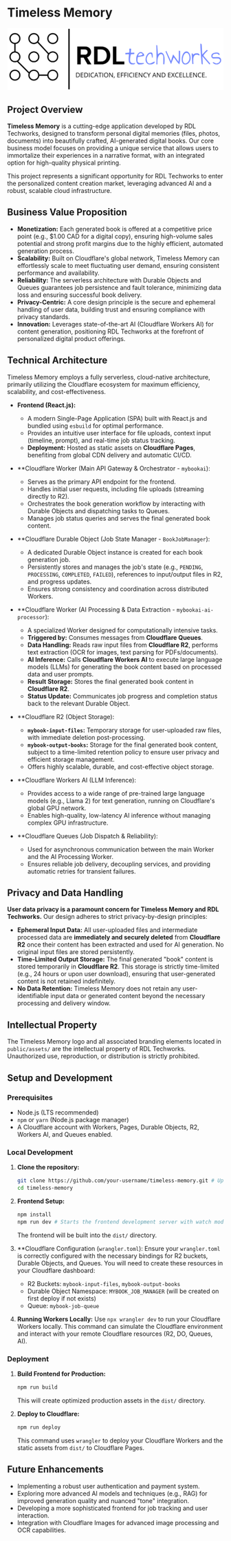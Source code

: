 # Timeless Memory

![Timeless Memory Logo](public/assets/timeless_memory_logo.png)

## Project Overview

**Timeless Memory** is a cutting-edge application developed by RDL Techworks, designed to transform personal digital memories (files, photos, documents) into beautifully crafted, AI-generated digital books. Our core business model focuses on providing a unique service that allows users to immortalize their experiences in a narrative format, with an integrated option for high-quality physical printing.

This project represents a significant opportunity for RDL Techworks to enter the personalized content creation market, leveraging advanced AI and a robust, scalable cloud infrastructure.

## Business Value Proposition

*   **Monetization:** Each generated book is offered at a competitive price point (e.g., $1.00 CAD for a digital copy), ensuring high-volume sales potential and strong profit margins due to the highly efficient, automated generation process.
*   **Scalability:** Built on Cloudflare's global network, Timeless Memory can effortlessly scale to meet fluctuating user demand, ensuring consistent performance and availability.
*   **Reliability:** The serverless architecture with Durable Objects and Queues guarantees job persistence and fault tolerance, minimizing data loss and ensuring successful book delivery.
*   **Privacy-Centric:** A core design principle is the secure and ephemeral handling of user data, building trust and ensuring compliance with privacy standards.
*   **Innovation:** Leverages state-of-the-art AI (Cloudflare Workers AI) for content generation, positioning RDL Techworks at the forefront of personalized digital product offerings.

## Technical Architecture

Timeless Memory employs a fully serverless, cloud-native architecture, primarily utilizing the Cloudflare ecosystem for maximum efficiency, scalability, and cost-effectiveness.

*   **Frontend (React.js):**
    *   A modern Single-Page Application (SPA) built with React.js and bundled using `esbuild` for optimal performance.
    *   Provides an intuitive user interface for file uploads, context input (timeline, prompt), and real-time job status tracking.
    *   **Deployment:** Hosted as static assets on **Cloudflare Pages**, benefiting from global CDN delivery and automatic CI/CD.

*   **Cloudflare Worker (Main API Gateway & Orchestrator - `mybookai`):
    *   Serves as the primary API endpoint for the frontend.
    *   Handles initial user requests, including file uploads (streaming directly to R2).
    *   Orchestrates the book generation workflow by interacting with Durable Objects and dispatching tasks to Queues.
    *   Manages job status queries and serves the final generated book content.

*   **Cloudflare Durable Object (Job State Manager - `BookJobManager`):
    *   A dedicated Durable Object instance is created for each book generation job.
    *   Persistently stores and manages the job's state (e.g., `PENDING`, `PROCESSING`, `COMPLETED`, `FAILED`), references to input/output files in R2, and progress updates.
    *   Ensures strong consistency and coordination across distributed Workers.

*   **Cloudflare Worker (AI Processing & Data Extraction - `mybookai-ai-processor`):
    *   A specialized Worker designed for computationally intensive tasks.
    *   **Triggered by:** Consumes messages from **Cloudflare Queues**.
    *   **Data Handling:** Reads raw input files from **Cloudflare R2**, performs text extraction (OCR for images, text parsing for PDFs/documents).
    *   **AI Inference:** Calls **Cloudflare Workers AI** to execute large language models (LLMs) for generating the book content based on processed data and user prompts.
    *   **Result Storage:** Stores the final generated book content in **Cloudflare R2**.
    *   **Status Update:** Communicates job progress and completion status back to the relevant Durable Object.

*   **Cloudflare R2 (Object Storage):
    *   **`mybook-input-files`:** Temporary storage for user-uploaded raw files, with immediate deletion post-processing.
    *   **`mybook-output-books`:** Storage for the final generated book content, subject to a time-limited retention policy to ensure user privacy and efficient storage management.
    *   Offers highly scalable, durable, and cost-effective object storage.

*   **Cloudflare Workers AI (LLM Inference):
    *   Provides access to a wide range of pre-trained large language models (e.g., Llama 2) for text generation, running on Cloudflare's global GPU network.
    *   Enables high-quality, low-latency AI inference without managing complex GPU infrastructure.

*   **Cloudflare Queues (Job Dispatch & Reliability):
    *   Used for asynchronous communication between the main Worker and the AI Processing Worker.
    *   Ensures reliable job delivery, decoupling services, and providing automatic retries for transient failures.

## Privacy and Data Handling

**User data privacy is a paramount concern for Timeless Memory and RDL Techworks.** Our design adheres to strict privacy-by-design principles:

*   **Ephemeral Input Data:** All user-uploaded files and intermediate processed data are **immediately and securely deleted** from **Cloudflare R2** once their content has been extracted and used for AI generation. No original input files are stored persistently.
*   **Time-Limited Output Storage:** The final generated "book" content is stored temporarily in **Cloudflare R2**. This storage is strictly time-limited (e.g., 24 hours or upon user download), ensuring that user-generated content is not retained indefinitely.
*   **No Data Retention:** Timeless Memory does not retain any user-identifiable input data or generated content beyond the necessary processing and delivery window.

## Intellectual Property

The Timeless Memory logo and all associated branding elements located in `public/assets/` are the intellectual property of RDL Techworks. Unauthorized use, reproduction, or distribution is strictly prohibited.

## Setup and Development

### Prerequisites

*   Node.js (LTS recommended)
*   `npm` or `yarn` (Node.js package manager)
*   A Cloudflare account with Workers, Pages, Durable Objects, R2, Workers AI, and Queues enabled.

### Local Development

1.  **Clone the repository:**
    ```bash
    git clone https://github.com/your-username/timeless-memory.git # Update with actual repo URL
    cd timeless-memory
    ```

2.  **Frontend Setup:**
    ```bash
    npm install
    npm run dev # Starts the frontend development server with watch mode
    ```
    The frontend will be built into the `dist/` directory.

3.  **Cloudflare Configuration (`wrangler.toml`):
    Ensure your `wrangler.toml` is correctly configured with the necessary bindings for R2 buckets, Durable Objects, and Queues. You will need to create these resources in your Cloudflare dashboard:
    *   R2 Buckets: `mybook-input-files`, `mybook-output-books`
    *   Durable Object Namespace: `MYBOOK_JOB_MANAGER` (will be created on first deploy if not exists)
    *   Queue: `mybook-job-queue`

4.  **Running Workers Locally:**
    Use `npx wrangler dev` to run your Cloudflare Workers locally. This command can simulate the Cloudflare environment and interact with your remote Cloudflare resources (R2, DO, Queues, AI).

### Deployment

1.  **Build Frontend for Production:**
    ```bash
    npm run build
    ```
    This will create optimized production assets in the `dist/` directory.

2.  **Deploy to Cloudflare:**
    ```bash
    npm run deploy
    ```
    This command uses `wrangler` to deploy your Cloudflare Workers and the static assets from `dist/` to Cloudflare Pages.

## Future Enhancements

*   Implementing a robust user authentication and payment system.
*   Exploring more advanced AI models and techniques (e.g., RAG) for improved generation quality and nuanced "tone" integration.
*   Developing a more sophisticated frontend for job tracking and user interaction.
*   Integration with Cloudflare Images for advanced image processing and OCR capabilities.
